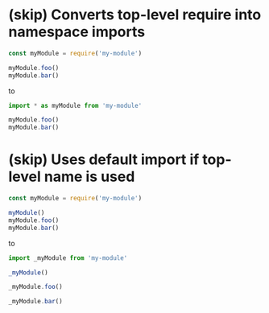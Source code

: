 # (skip) Converts top-level require into namespace imports

```js
const myModule = require('my-module')

myModule.foo()
myModule.bar()
```

to

```js
import * as myModule from 'my-module'

myModule.foo()
myModule.bar()
```

# (skip) Uses default import if top-level name is used

```js
const myModule = require('my-module')

myModule()
myModule.foo()
myModule.bar()
```

to

```js
import _myModule from 'my-module'

_myModule()

_myModule.foo()

_myModule.bar()
```
